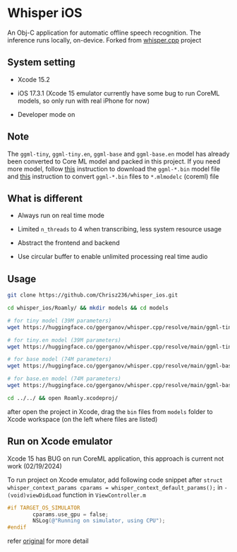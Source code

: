 # Whisper iOS

An Obj-C application for automatic offline speech recognition.
The inference runs locally, on-device. Forked from [whisper.cpp](https://github.com/ggerganov/whisper.cpp) project

## System setting

- Xcode 15.2 

- iOS 17.3.1 (Xcode 15 emulator currently have some bug to run CoreML models, so only run with real iPhone for now)

- Developer mode on

## Note

The `ggml-tiny`, `ggml-tiny.en`, `ggml-base` and `ggml-base.en` model has already been converted to Core ML model and packed in this project.
If you need more model, follow [this](https://github.com/ggerganov/whisper.cpp/tree/master/models#1-use-download-ggml-modelsh-to-download-pre-converted-models) 
instruction to download the `ggml-*.bin` model file and [this](https://github.com/ggerganov/whisper.cpp/blob/master/README.md#core-ml-support) 
instruction to convert `ggml-*.bin` files to `*.mlmodelc` (coreml) file

## What is different

- Always run on real time mode

- Limited `n_threads` to 4 when transcribing, less system resource usage

- Abstract the frontend and backend

- Use circular buffer to enable unlimited processing real time audio

## Usage

```bash
git clone https://github.com/Chrisz236/whisper_ios.git

cd whisper_ios/Roamly/ && mkdir models && cd models

# for tiny model (39M parameters) 
wget https://huggingface.co/ggerganov/whisper.cpp/resolve/main/ggml-tiny.bin

# for tiny.en model (39M parameters) 
wget https://huggingface.co/ggerganov/whisper.cpp/resolve/main/ggml-tiny.en.bin

# for base model (74M parameters)
wget https://huggingface.co/ggerganov/whisper.cpp/resolve/main/ggml-base.bin

# for base.en model (74M parameters)
wget https://huggingface.co/ggerganov/whisper.cpp/resolve/main/ggml-base.en.bin

cd ../../ && open Roamly.xcodeproj/

```

after open the project in Xcode, drag the `bin` files from `models` folder to Xcode workspace (on the left where files are listed)

## Run on Xcode emulator

Xcode 15 has BUG on run CoreML application, this approach is current not work (02/19/2024)

To run project on Xcode emulator, add following code snippet after `struct whisper_context_params cparams = whisper_context_default_params();` in `- (void)viewDidLoad` function in `ViewController.m`

```objective-c
#if TARGET_OS_SIMULATOR
        cparams.use_gpu = false;
        NSLog(@"Running on simulator, using CPU");
#endif
```

refer [original](https://github.com/ggerganov/whisper.cpp/blob/master/examples/whisper.objc/whisper.objc/ViewController.m) for more detail